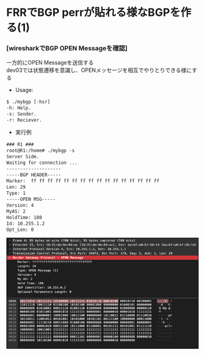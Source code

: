 # FRRでBGP perrが貼れる様なBGPを作る(1)
### [wiresharkでBGP OPEN Messageを確認]

一方的にOPEN Messageを送信する  
dev03では状態遷移を意識し、OPENメッセージを相互でやりとりできる様にする 

- Usage: 
~~~
$ ./mybgp [-hsr] 
-h: Help.
-s: Sender.
-r: Reciever.
~~~

- 実行例
~~~
### R1 ###
root@R1:/home# ./mybgp -s
Server Side.
Waiting for connection ...
--------------------
-----BGP HEADER-----
Marker:  ff ff ff ff ff ff ff ff ff ff ff ff ff ff ff ff 
Len: 29
Type: 1
-----OPEN MSG-----
Version: 4
MyAS: 2
HoldTime: 180
Id: 10.255.1.2
Opt_Len: 0
~~~

![](../img/open.png)


